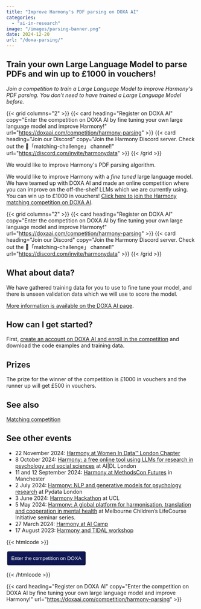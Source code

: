 ```yaml
---
title: "Improve Harmony's PDF parsing on DOXA AI"
categories: 
  - "ai-in-research"
image: "/images/parsing-banner.png"
date: 2024-12-20
url: "/doxa-parsing/"
---
```


## Train your own Large Language Model to parse PDFs and win up to £1000 in vouchers!

*Join a competition to train a Large Language Model to improve Harmony's PDF parsing. You don't need to have trained a Large Language Model before.*

{{< grid columns="2" >}}
  {{< card heading="Register on DOXA AI" copy="Enter the competition on DOXA AI by fine tuning your own large language model and improve Harmony!" url="https://doxaai.com/competition/harmony-parsing" >}}
  {{< card heading="Join our Discord" copy="Join the Harmony Discord server. Check out the 🏅「matching-challenge」 channel!" url="https://discord.com/invite/harmonydata" >}}
{{< /grid >}}




We would like to improve Harmony's PDF parsing algorithm. 


We would like to improve Harmony with a *fine tuned* large language model. We have teamed up with DOXA AI and made an online competition where you can improve on the off-the-shelf LLMs which we are currently using. You can win up to £1000 in vouchers! [Click here to join the Harmony matching competition on DOXA AI](https://doxaai.com/competition/harmony-parsing).


{{< grid columns="2" >}}
  {{< card heading="Register on DOXA AI" copy="Enter the competition on DOXA AI by fine tuning your own large language model and improve Harmony!" url="https://doxaai.com/competition/harmony-parsing" >}}
  {{< card heading="Join our Discord" copy="Join the Harmony Discord server. Check out the 🏅「matching-challenge」 channel!" url="https://discord.com/invite/harmonydata" >}}
{{< /grid >}}



## What about data?

We have gathered training data for you to use to fine tune your model, and there is unseen validation data which we will use to score the model.

[More information is available on the DOXA AI page](https://doxaai.com/competition/harmony-parsing).

## How can I get started?

First, [create an account on DOXA AI and enroll in the competition](https://doxaai.com/competition/harmony-parsing) and download the code examples and training data.

## Prizes

The prize for the winner of the competition is £1000 in vouchers and the runner up will get £500 in vouchers.

## See also

[Matching competition](/doxa/)

## See other events

* 22 November 2024: [Harmony at Women In Data™️ London Chapter](/open-source-for-social-science/women-in-data/)
* 8 October 2024: [Harmony: a free online tool using LLMs for research in psychology and social sciences](/psychology-ai-tool/aidl-meetup/)  at AI|DL London
* 11 and 12 September 2024: [Harmony at MethodsCon Futures](/ai-in-mental-health/harmony-at-methodscon-futures/
) in Manchester
* 2 July 2024: [Harmony: NLP and generative models for psychology research](/open-source-for-social-science/pydata-meetup/)  at Pydata London
* 3 June 2024: [Harmony Hackathon](/open-source-for-social-science/hackathon/) at UCL
* 5 May 2024: [Harmony: A global platform for harmonisation, translation and cooperation in mental health](/ai-in-mental-health/harmony-at-lifecourse-seminar/) at  Melbourne Children’s LifeCourse Initiative seminar series.
* 27 March 2024: [Harmony at AI Camp](/psychology-ai-tool/aicamp-meetup/)
* 17 August 2023: [Harmony and TIDAL workshop](/ai-in-mental-health/harmony-and-tidal-workshop)



{{< htmlcode >}}

<button onclick="window.open('https://doxaai.com/competition/harmony-matching');" style="border-width:1px;background-color:rgb(15, 24, 84);color:white;padding:10px;margin:2px;border-radius:4px;">Enter the competition on DOXA</button>

{{< /htmlcode >}}

{{< card heading="Register on DOXA AI" copy="Enter the competition on DOXA AI by fine tuning your own large language model and improve Harmony!" url="https://doxaai.com/competition/harmony-parsing" >}}
